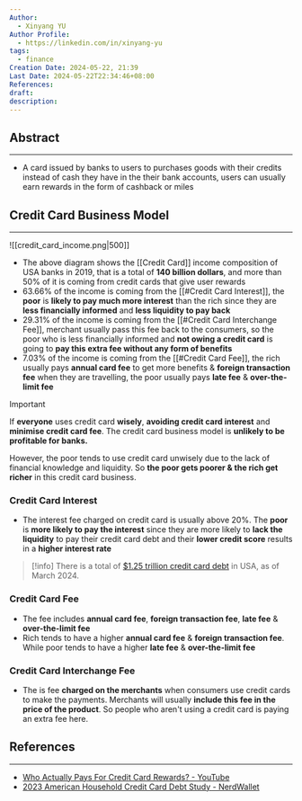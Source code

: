 ```yaml
---
Author:
  - Xinyang YU
Author Profile:
  - https://linkedin.com/in/xinyang-yu
tags:
  - finance
Creation Date: 2024-05-22, 21:39
Last Date: 2024-05-22T22:34:46+08:00
References: 
draft: 
description: 
---
```

## Abstract
---
- A card issued by banks to users to purchases goods with their credits instead of cash they have in the their bank accounts, users can usually earn rewards in the form of cashback or miles 

## Credit Card Business Model
---

![[credit_card_income.png|500]]

- The above diagram shows the [[Credit Card]] income composition of USA banks in 2019, that is a total of **140 billion dollars**, and more than $50\%$ of it is coming from credit cards that give user rewards
- $63.66\%$ of the income is coming from the [[#Credit Card Interest]], the **poor** is **likely to pay much more interest** than the rich since they are **less financially informed** and **less liquidity to pay back** 
- $29.31\%$ of the income is coming from the [[#Credit Card Interchange Fee]], merchant usually pass this fee back to the consumers, so the poor who is less financially informed and **not owing a credit card** is going to **pay this extra fee without any form of benefits** 
- $7.03\%$ of the income is coming from the [[#Credit Card Fee]], the rich usually pays **annual card fee** to get more benefits & **foreign transaction fee** when they are travelling, the poor usually pays **late fee** & **over-the-limit fee**

>[!important]
> If **everyone** uses credit card **wisely**, **avoiding credit card interest** and **minimise credit card fee**. The credit card business model is **unlikely to be profitable for banks.**
> 
> However, the poor tends to use credit card unwisely due to the lack of financial knowledge and liquidity. So **the poor gets poorer & the rich get richer** in this credit card business. 

### Credit Card Interest
- The interest fee charged on credit card is usually above $20\%$. The **poor** is **more likely to pay the interest** since they are more likely to **lack the liquidity** to pay their credit card debt and their **lower credit score** results in a **higher interest rate**

>[!info]
> There is a total of [$1.25 trillion credit card debt](https://www.nerdwallet.com/article/credit-cards/average-credit-card-debt-household)  in USA, as of March 2024.

### Credit Card Fee
- The fee includes **annual card fee**, **foreign transaction fee**, **late fee** & **over-the-limit fee**
- Rich tends to have a higher **annual card fee** & **foreign transaction fee**. While poor tends to have a higher **late fee** & **over-the-limit fee**

### Credit Card Interchange Fee
- The is fee **charged on the merchants** when consumers use credit cards to make the payments. Merchants will usually **include this fee in the price of the product**. So people who aren't using a credit card is paying an extra fee here.







## References
---
- [Who Actually Pays For Credit Card Rewards? - YouTube](https://youtu.be/bkYx9R2k5pk?si=PxFKtS04-K10eVx6)
- [2023 American Household Credit Card Debt Study - NerdWallet](https://www.nerdwallet.com/article/credit-cards/average-credit-card-debt-household)